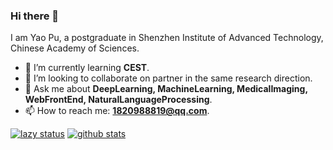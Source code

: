 ### Hi there 👋

I am Yao Pu, a postgraduate in Shenzhen Institute of Advanced Technology, Chinese Academy of Sciences.

- :seedling: I’m currently learning **CEST**.
- :dancers: I’m looking to collaborate on partner in the same research direction.
- :speech_balloon: Ask me about **DeepLearning, MachineLearning, MedicalImaging, WebFrontEnd, NaturalLanguageProcessing**.
- :mailbox: How to reach me: [**1820988819@qq.com**](mailto:1820988819@qq.com).


[![lazy status](https://github-readme-stats.vercel.app/api/top-langs/?username=Allenem)](https://github.com/Allenem)
[![github stats](https://github-readme-stats.vercel.app/api?username=Allenem&show_icons=true)](https://github.com/Allenem)

<!--
**Allenem/Allenem** is a ✨ _special_ ✨ repository because its `README.md` (this file) appears on your GitHub profile.

Here are some ideas to get you started:

- 🔭 I’m currently working on ...
- 🌱 I’m currently learning ...
- 👯 I’m looking to collaborate on ...
- 🤔 I’m looking for help with ...
- 💬 Ask me about ...
- 📫 How to reach me: ...
- 😄 Pronouns: ...
- ⚡ Fun fact: ...
-->
